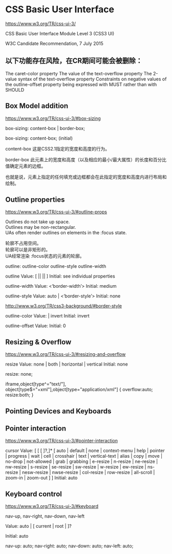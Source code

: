 # CSS Basic User Interface  


https://www.w3.org/TR/css-ui-3/  



CSS Basic User Interface Module Level 3 (CSS3 UI)

W3C Candidate Recommendation, 7 July 2015







## 以下功能存在风险，在CR期间可能会被删除：  


The caret-color property
The <string> value of the text-overflow property
The 2-value syntax of the text-overflow property
Constraints on negative values of the outline-offset property being expressed with MUST rather than with SHOULD




##  Box Model addition  

https://www.w3.org/TR/css-ui-3/#box-sizing  



box-sizing: content-box | border-box;

box-sizing: content-box; (initial)



content-box 这是CSS2.1指定的宽度和高度的行为。

border-box 此元素上的宽度和高度（以及相应的最小/最大属性）的长度和百分比值确定元素的边框。

也就是说，元素上指定的任何填充或边框都会在此指定的宽度和高度内进行布局和绘制。



## Outline properties  

https://www.w3.org/TR/css-ui-3/#outline-props  



Outlines do not take up space.  
Outlines may be non-rectangular.  
UAs often render outlines on elements in the :focus state.


轮廓不占用空间。  
轮廓可以是非矩形的。  
UA经常渲染 :focus状态的元素的轮廓。


outline: outline-color outline-style outline-width 

outline
Value: [ <outline-color> || <outline-style> || <outline-width> ]
Initial: see individual properties


outline-width
Value: <‘border-width’>
Initial: medium


outline-style
Value: auto | <‘border-style’>
Initial: none

http://www.w3.org/TR/css3-background/#border-style  


outline-color
Value: <color> | invert
Initial: invert


outline-offset
Value: <length>
Initial: 0


## Resizing & Overflow  

https://www.w3.org/TR/css-ui-3/#resizing-and-overflow  



resize
Value: none | both | horizontal | vertical
Initial: none

resize: none;


iframe,object[type^="text/"],
object[type$="+xml"],object[type="application/xml"]
{
  overflow:auto;
  resize:both;
}



## Pointing Devices and Keyboards  


## Pointer interaction  

https://www.w3.org/TR/css-ui-3/#pointer-interaction  


cursor
Value: [
    [<url> [<x> <y>]?,]* [ auto | default | none | context-menu | help | pointer | progress | wait | cell | crosshair | text | vertical-text | alias | copy | move | no-drop | not-allowed | grab | grabbing | e-resize | n-resize | ne-resize | nw-resize | s-resize | se-resize | sw-resize | w-resize | ew-resize | ns-resize | nesw-resize | nwse-resize | col-resize | row-resize | all-scroll | zoom-in | zoom-out ] 
]
Initial: auto





## Keyboard control  

https://www.w3.org/TR/css-ui-3/#keyboard  


nav-up, nav-right, nav-down, nav-left

Value:  auto | <id> [ current | root | <target-name> ]?

Initial: auto


nav-up: auto;
nav-right: auto;
nav-down: auto;
nav-left: auto;











